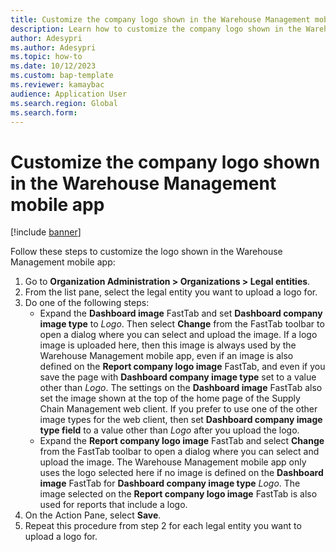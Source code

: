 ```yaml
---
title: Customize the company logo shown in the Warehouse Management mobile app
description: Learn how to customize the company logo shown in the Warehouse Management mobile app, including a step-by-step process for customizing logos.
author: Adesypri
ms.author: Adesypri
ms.topic: how-to
ms.date: 10/12/2023
ms.custom: bap-template
ms.reviewer: kamaybac
audience: Application User
ms.search.region: Global
ms.search.form:
---
```


# Customize the company logo shown in the Warehouse Management mobile app

[!include [banner](../includes/banner.md)]

Follow these steps to customize the logo shown in the Warehouse Management mobile app:

1. Go to **Organization Administration \> Organizations \> Legal entities**.
1. From the list pane, select the legal entity you want to upload a logo for.
1. Do one of the following steps:
    - Expand the **Dashboard image** FastTab and set **Dashboard company image type** to *Logo*. Then select **Change** from the FastTab toolbar to open a dialog where you can select and upload the image. If a logo image is uploaded here, then this image is always used by the Warehouse Management mobile app, even if an image is also defined on the **Report company logo image** FastTab, and even if you save the page with **Dashboard company image type** set to a value other than *Logo*. The settings on the **Dashboard image** FastTab also set the image shown at the top of the home page of the Supply Chain Management web client. If you prefer to use one of the other image types for the web client, then set **Dashboard company image type field** to a value other than *Logo* after you upload the logo.
    - Expand the **Report company logo image** FastTab and select **Change** from the FastTab toolbar to open a dialog where you can select and upload the image. The Warehouse Management mobile app only uses the logo selected here if no image is defined on the **Dashboard image** FastTab for **Dashboard company image type** *Logo*. The image selected on the **Report company logo image** FastTab is also used for reports that include a logo.
1. On the Action Pane, select **Save**.
1. Repeat this procedure from step 2 for each legal entity you want to upload a logo for.
